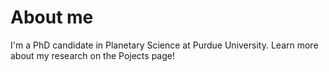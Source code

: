 # About me

I'm a PhD candidate in Planetary Science at Purdue University. Learn more about my research on the Pojects page!


